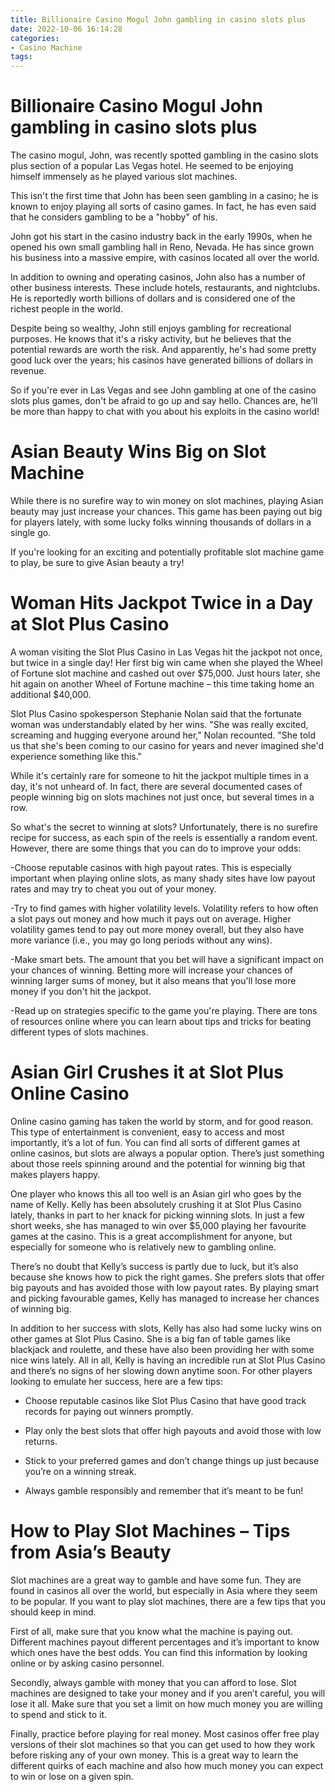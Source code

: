 ```yaml
---
title: Billionaire Casino Mogul John gambling in casino slots plus
date: 2022-10-06 16:14:28
categories:
- Casino Machine
tags:
---
```



#  Billionaire Casino Mogul John gambling in casino slots plus

The casino mogul, John, was recently spotted gambling in the casino slots plus section of a popular Las Vegas hotel. He seemed to be enjoying himself immensely as he played various slot machines.

This isn't the first time that John has been seen gambling in a casino; he is known to enjoy playing all sorts of casino games. In fact, he has even said that he considers gambling to be a "hobby" of his.

John got his start in the casino industry back in the early 1990s, when he opened his own small gambling hall in Reno, Nevada. He has since grown his business into a massive empire, with casinos located all over the world.

In addition to owning and operating casinos, John also has a number of other business interests. These include hotels, restaurants, and nightclubs. He is reportedly worth billions of dollars and is considered one of the richest people in the world.

Despite being so wealthy, John still enjoys gambling for recreational purposes. He knows that it's a risky activity, but he believes that the potential rewards are worth the risk. And apparently, he's had some pretty good luck over the years; his casinos have generated billions of dollars in revenue.

So if you're ever in Las Vegas and see John gambling at one of the casino slots plus games, don't be afraid to go up and say hello. Chances are, he'll be more than happy to chat with you about his exploits in the casino world!

#  Asian Beauty Wins Big on Slot Machine

While there is no surefire way to win money on slot machines, playing Asian beauty may just increase your chances. This game has been paying out big for players lately, with some lucky folks winning thousands of dollars in a single go.

If you're looking for an exciting and potentially profitable slot machine game to play, be sure to give Asian beauty a try!

#  Woman Hits Jackpot Twice in a Day at Slot Plus Casino

A woman visiting the Slot Plus Casino in Las Vegas hit the jackpot not once, but twice in a single day! Her first big win came when she played the Wheel of Fortune slot machine and cashed out over $75,000. Just hours later, she hit again on another Wheel of Fortune machine – this time taking home an additional $40,000.

Slot Plus Casino spokesperson Stephanie Nolan said that the fortunate woman was understandably elated by her wins. "She was really excited, screaming and hugging everyone around her," Nolan recounted. "She told us that she's been coming to our casino for years and never imagined she'd experience something like this."

While it's certainly rare for someone to hit the jackpot multiple times in a day, it's not unheard of. In fact, there are several documented cases of people winning big on slots machines not just once, but several times in a row.

So what's the secret to winning at slots? Unfortunately, there is no surefire recipe for success, as each spin of the reels is essentially a random event. However, there are some things that you can do to improve your odds:

-Choose reputable casinos with high payout rates. This is especially important when playing online slots, as many shady sites have low payout rates and may try to cheat you out of your money.

-Try to find games with higher volatility levels. Volatility refers to how often a slot pays out money and how much it pays out on average. Higher volatility games tend to pay out more money overall, but they also have more variance (i.e., you may go long periods without any wins).

-Make smart bets. The amount that you bet will have a significant impact on your chances of winning. Betting more will increase your chances of winning larger sums of money, but it also means that you'll lose more money if you don't hit the jackpot.

-Read up on strategies specific to the game you're playing. There are tons of resources online where you can learn about tips and tricks for beating different types of slots machines.

#  Asian Girl Crushes it at Slot Plus Online Casino

Online casino gaming has taken the world by storm, and for good reason. This type of entertainment is convenient, easy to access and most importantly, it’s a lot of fun. You can find all sorts of different games at online casinos, but slots are always a popular option. There’s just something about those reels spinning around and the potential for winning big that makes players happy.

One player who knows this all too well is an Asian girl who goes by the name of Kelly. Kelly has been absolutely crushing it at Slot Plus Casino lately, thanks in part to her knack for picking winning slots. In just a few short weeks, she has managed to win over $5,000 playing her favourite games at the casino. This is a great accomplishment for anyone, but especially for someone who is relatively new to gambling online.

There’s no doubt that Kelly’s success is partly due to luck, but it’s also because she knows how to pick the right games. She prefers slots that offer big payouts and has avoided those with low payout rates. By playing smart and picking favourable games, Kelly has managed to increase her chances of winning big.

In addition to her success with slots, Kelly has also had some lucky wins on other games at Slot Plus Casino. She is a big fan of table games like blackjack and roulette, and these have also been providing her with some nice wins lately. All in all, Kelly is having an incredible run at Slot Plus Casino and there’s no signs of her slowing down anytime soon. For other players looking to emulate her success, here are a few tips:

- Choose reputable casinos like Slot Plus Casino that have good track records for paying out winners promptly.

- Play only the best slots that offer high payouts and avoid those with low returns.

- Stick to your preferred games and don’t change things up just because you’re on a winning streak.

- Always gamble responsibly and remember that it’s meant to be fun!

#  How to Play Slot Machines – Tips from Asia’s Beauty

Slot machines are a great way to gamble and have some fun. They are found in casinos all over the world, but especially in Asia where they seem to be popular. If you want to play slot machines, there are a few tips that you should keep in mind.

First of all, make sure that you know what the machine is paying out. Different machines payout different percentages and it’s important to know which ones have the best odds. You can find this information by looking online or by asking casino personnel.

Secondly, always gamble with money that you can afford to lose. Slot machines are designed to take your money and if you aren’t careful, you will lose it all. Make sure that you set a limit on how much money you are willing to spend and stick to it.

Finally, practice before playing for real money. Most casinos offer free play versions of their slot machines so that you can get used to how they work before risking any of your own money. This is a great way to learn the different quirks of each machine and also how much money you can expect to win or lose on a given spin.